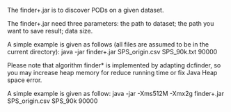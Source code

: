 The finder+.jar is to discover PODs on a given dataset.

The finder+.jar need three parameters: the path to dataset; the path you want to save result; data size.

A simple example is given as follows (all files are assumed to be in the current directory):
java -jar finder+.jar SPS_origin.csv SPS_90k.txt 90000

Please note that algorithm finder* is implemented by adapting dcfinder, so you may increase heap memory for reduce running time or fix Java Heap space error.

A simple example is given as follow:
java -jar -Xms512M -Xmx2g finder+.jar SPS_origin.csv SPS_90k 90000
